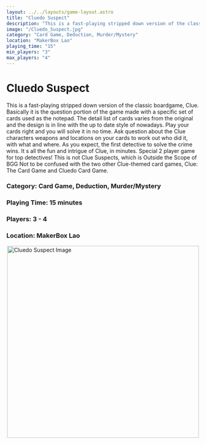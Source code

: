 ```yaml
---
layout: ../../layouts/game-layout.astro
title: "Cluedo Suspect"
description: "This is a fast-playing stripped down version of the classic boardgame, Clue."
image: "/Cluedo_Suspect.jpg"
category: "Card Game, Deduction, Murder/Mystery"
location: "MakerBox Lao"
playing_time: "15"
min_players: "3"
max_players: "4"
---
```

# Cluedo Suspect

This is a fast-playing stripped down version of the classic boardgame, Clue. Basically it is the question portion of the  game made with a specific set of cards used as the notepad. The detail list of cards varies from the original and the design is in line with the up to date style of nowadays.  Play your cards right and you will solve it in no time.  Ask question about the Clue characters weapons and locations on your cards to work out who did it, with what and where.  As you expect, the first detective to solve the crime wins. It s all the fun and intrigue of Clue, in minutes. Special 2 player game for top detectives!  This is not Clue Suspects, which is Outside the Scope of BGG  Not to be confused with the two other Clue-themed card games, Clue: The Card Game and Cluedo Card Game.  

### Category: Card Game, Deduction, Murder/Mystery

### Playing Time: 15 minutes

### Players: 3 - 4

### Location: MakerBox Lao

<img src="/Cluedo_Suspect.jpg" alt="Cluedo Suspect Image" width="500" style="display: block; margin: 0 auto">

    